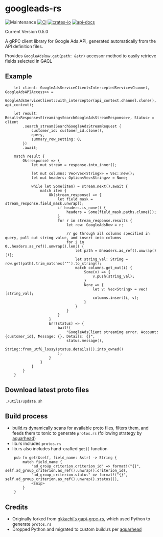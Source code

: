 # googleads-rs

![Maintenance](https://img.shields.io/badge/maintenance-actively--developed-brightgreen.svg)
[![CI](https://github.com/mhuang74/googleads-rs/actions/workflows/rust.yml/badge.svg)](https://github.com/mhuang74/googleads-rs/actions)
[![crates-io](https://img.shields.io/crates/v/googleads-rs.svg)](https://crates.io/crates/googleads-rs)
[![api-docs](https://docs.rs/googleads-rs/badge.svg)](https://docs.rs/googleads-rs)


Current Version 0.5.0

A gRPC client library for Google Ads API, generated automatically from the API definition files.

Provides `GoogleAdsRow.get(path: &str)` accessor method to easily retrieve fields selected in GAQL

## Example

```
    let client: GoogleAdsServiceClient<InterceptedService<Channel, GoogleAdsAPIAccess>> =
        GoogleAdsServiceClient::with_interceptor(api_context.channel.clone(), api_context);

    let result: Result<Response<Streaming<SearchGoogleAdsStreamResponse>>, Status> = client
        .search_stream(SearchGoogleAdsStreamRequest {
            customer_id: customer_id.clone(),
            query,
            summary_row_setting: 0,
        })
        .await;

    match result {
        Ok(response) => {
            let mut stream = response.into_inner();

            let mut columns: Vec<Vec<String>> = Vec::new();
            let mut headers: Option<Vec<String>> = None;

            while let Some(item) = stream.next().await {
                match item {
                    Ok(stream_response) => {
                        let field_mask = stream_response.field_mask.unwrap();
                        if headers.is_none() {
                            headers = Some(field_mask.paths.clone());
                        }
                        for r in stream_response.results {
                            let row: GoogleAdsRow = r;

                            // go through all columns specified in query, pull out string value, and insert into columns
                            for i in 0..headers.as_ref().unwrap().len() {
                                let path = &headers.as_ref().unwrap()[i];
                                let string_val: String = row.get(path).trim_matches('"').to_string();
                                match columns.get_mut(i) {
                                    Some(v) => {
                                        v.push(string_val);
                                    }
                                    None => {
                                        let v: Vec<String> = vec![string_val];
                                        columns.insert(i, v);
                                    }
                                }
                            }
                        }
                    }
                    Err(status) => {
                        bail!(
                            "GoogleAdsClient streaming error. Account: {customer_id}, Message: {}, Details: {}",
                            status.message(),
                            String::from_utf8_lossy(status.details()).into_owned()
                        );
                    }
                }
            }
        }
    }
```

## Download latest proto files

```
./utils/update.sh
```

## Build process

* build.rs dynamically scans for available proto files, filters them, and feeds them to tonic to generate `protos.rs` (following strategy by [aquarhead](https://blog.aqd.is/2021/07/rust-protobuf))
* lib.rs includes `protos.rs`
* lib.rs also includes hand-crafted `get()` function

```
    pub fn get(&self, field_name: &str) -> String {
        match field_name {
            "ad_group_criterion.criterion_id" => format!("{}", self.ad_group_criterion.as_ref().unwrap().criterion_id),
            "ad_group_criterion.status" => format!("{}", self.ad_group_criterion.as_ref().unwrap().status()),
            <snip>
        }
    }
```

## Credits
* Originally forked from [gkkachi's gapi-grpc-rs](https://github.com/gkkachi/gapi-grpc-rs), which used Python to generate `protos.rs`
* Dropped Python and migrated to custom build.rs per [aquarhead](https://blog.aqd.is/2021/07/rust-protobuf)